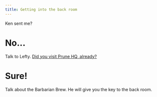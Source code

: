 ```yaml
---
title: Getting into the back room
---
```


Ken sent me?

# No...
Talk to Lefty. [Did you visit Prune HQ, already?](/030-prune/010-first-visit.md)

# Sure!
Talk about the Barbarian Brew. He will give you the key to the back room.

